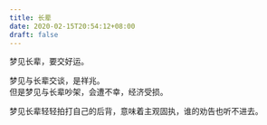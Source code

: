 ```yaml
---
title: 长辈
date: 2020-02-15T20:54:12+08:00
draft: false
---
```


梦见长辈，要交好运。<br>


梦见与长辈交谈，是祥兆。<br>
但是梦见与长辈吵架，会遭不幸，经济受损。<br>


梦见长辈轻轻拍打自己的后背，意味着主观固执，谁的劝告也听不进去。<br>
